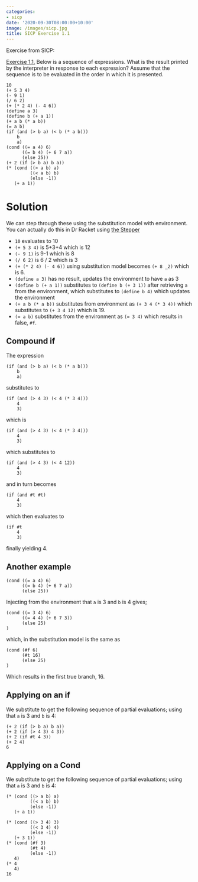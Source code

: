 ```yaml
---
categories:
- sicp
date: '2020-09-30T08:00:00+10:00'
image: /images/sicp.jpg
title: SICP Exercise 1.1
---
```


Exercise from SICP:

[Exercise 1.1.](https://mitpress.mit.edu/sites/default/files/sicp/full-text/book/book-Z-H-10.html#%_thm_1.1)  Below is a sequence of expressions. What is the result printed by the interpreter in response to each expression? Assume that the sequence is to be evaluated in the order in which it is presented.

```
10
(+ 5 3 4)
(- 9 1)
(/ 6 2)
(+ (* 2 4) (- 4 6))
(define a 3)
(define b (+ a 1))
(+ a b (* a b))
(= a b)
(if (and (> b a) (< b (* a b)))
    b
    a)
(cond ((= a 4) 6)
      ((= b 4) (+ 6 7 a))
      (else 25))
(+ 2 (if (> b a) b a))
(* (cond ((> a b) a)
         ((< a b) b)
         (else -1))
   (+ a 1))
```

# Solution

We can step through these using the substitution model with environment.
You can actually do this in Dr Racket using [the Stepper](https://docs.racket-lang.org/stepper/)

* `10` evaluates to 10
* `(+ 5 3 4)` is 5+3+4 which is 12
* `(- 9 1)` is 9-1 which is 8
* `(/ 6 2)` is 6 / 2 which is 3
* `(+ (* 2 4) (- 4 6))` using substitution model becomes `(+ 8 _2)` which is 6.
* `(define a 3)` has no result, updates the environment to have `a` as 3
* `(define b (+ a 1))` substitutes to `(define b (+ 3 1))` after retrieving `a` from the environment, which substitutes to `(define b 4)` which updates the environment
* `(+ a b (* a b))` substitutes from environment as `(+ 3 4 (* 3 4))` which substitutes to `(+ 3 4 12)` which is 19.
* `(= a b)` substitutes from the environment as `(= 3 4)` which results in false, `#f`.

## Compound if

The expression

```
(if (and (> b a) (< b (* a b)))
    b
    a)
```

substitutes to

```
(if (and (> 4 3) (< 4 (* 3 4)))
    4
    3)
```

which is

```
(if (and (> 4 3) (< 4 (* 3 4)))
    4
    3)
```

which substitutes to


```
(if (and (> 4 3) (< 4 12))
    4
    3)
```

and in turn becomes


```
(if (and #t #t)
    4
    3)
```

which then evaluates to


```
(if #t
    4
    3)
```

finally yielding 4.

## Another example
    
```
(cond ((= a 4) 6)
      ((= b 4) (+ 6 7 a))
      (else 25))
```

Injecting from the environment that `a` is 3 and `b` is 4 gives;

```
(cond ((= 3 4) 6)
      ((= 4 4) (+ 6 7 3))
      (else 25)
)
```

which, in the substitution model is the same as

```
(cond (#f 6)
      (#t 16)
      (else 25)
)
```

Which results in the first true branch, 16.
      
## Applying on an if

We substitute to get the following sequence of partial evaluations; using that `a` is 3 and `b` is 4:

```
(+ 2 (if (> b a) b a))
(+ 2 (if (> 4 3) 4 3))
(+ 2 (if #t 4 3))
(+ 2 4)
6
```

## Applying on a Cond

We substitute to get the following sequence of partial evaluations; using that `a` is 3 and `b` is 4:

```
(* (cond ((> a b) a)
         ((< a b) b)
         (else -1))
   (+ a 1))

(* (cond ((> 3 4) 3)
         ((< 3 4) 4)
         (else -1))
   (+ 3 1))
(* (cond (#f 3)
         (#t 4)
         (else -1))
   4)
(* 4
   4)
16
```